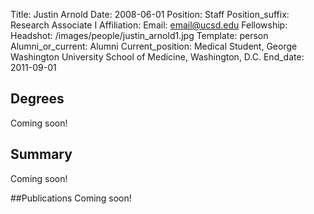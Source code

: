 Title: Justin Arnold
Date: 2008-06-01
Position: Staff
Position_suffix: Research Associate I
Affiliation:
Email: email@ucsd.edu
Fellowship:
Headshot: /images/people/justin_arnold1.jpg
Template: person
Alumni_or_current: Alumni
Current_position: Medical Student, George Washington University School of Medicine, Washington, D.C.
End_date: 2011-09-01
<!-- Status: draft -->

## Degrees
Coming soon!

## Summary
Coming soon!

##Publications
Coming soon!
